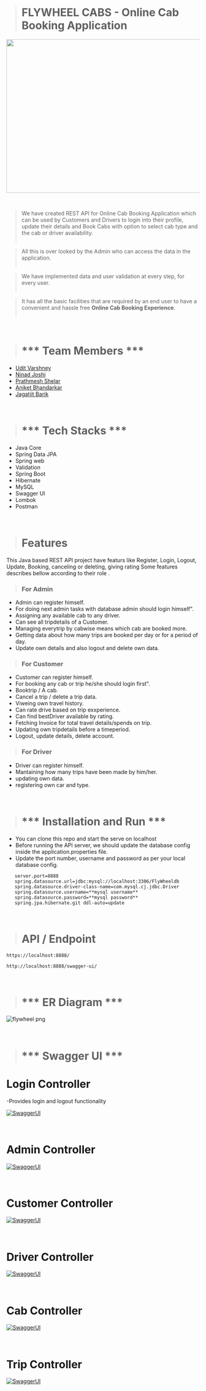 > # FLYWHEEL CABS - Online Cab Booking Application

<p align="center">
<img width="800" height="400" src="https://thumbs.dreamstime.com/b/taxi-online-service-calling-car-via-mobile-app-people-waiting-city-transport-gps-route-tracking-man-woman-use-gadget-map-238545411.jpg">
</p>
<br>

> We have created REST API for Online Cab Booking Application which can be used by Customers and Drivers to login into their profile, update their details and Book Cabs with option to select cab type and the cab or driver availability.<br><br>

> All this is over looked by the Admin who can access the data in the application.<br><br>

> We have implemented data and user validation at every step, for every user.<br><br>

> It has all the basic facilities that are required by an end user to have a convenient and hassle free **Online Cab Booking Experience**. <br><br>

<br>

> # *** Team Members ***

-   <a href="https://uditshetty.github.io/" target="_blank" rel="noopener noreferrer" > Udit Varshney </a>
-   <a href="https://ninadjoshi212.github.io/" target="_blank" rel="noopener noreferrer" > Ninad Joshi </a>
-   <a href="https://prathmeshs-0595.github.io/" target="_blank" rel="noopener noreferrer" > Prathmesh Shelar </a>
-   <a href="https://aniket427.github.io/" target="_blank" rel="noopener noreferrer" > Aniket Bhandarkar </a>
-   <a href="https://jagatjit15.github.io/" target="_blank" rel="noopener noreferrer" > Jagatjit Barik </a>

<br>

> # *** Tech Stacks ***

-   Java Core
-   Spring Data JPA
-   Spring web
-   Validation
-   Spring Boot
-   Hibernate
-   MySQL
-   Swagger UI
-   Lombok
-   Postman

<br>


> # Features

This Java based REST API project have featurs like Register, Login, Logout, Update, Booking,  canceling or deleting, giving rating
Some features describes bellow according to their role . 


> ### For Admin
- Admin can register himself.
- For doing next admin tasks with database admin should login himself".
- Assigning any available cab to any driver.
- Can see all tripdetails of a Customer.
- Managing everytrip by cabwise means which cab are booked more.
- Getting data about how many trips are booked per day or for a period of day.
- Update own details and also logout and delete own data.

> ### For Customer
- Customer can register himself.
- For booking any cab or trip he/she should login first".
- Booktrip / A cab.
- Cancel a trip / delete a trip data.
- Viweing own travel history.
- Can rate drive based on trip exxperience.
- Can find bestDriver available by rating.
- Fetching Invoice for total travel details/spends on trip.
- Updating own tripdetails before a timeperiod.
- Logout, update details, delete account.

> ### For Driver
- Driver can register himself.
- Mantaining how many trips have been made by him/her.
- updating own data.
- registering own car and type.


<br>


> # *** Installation and Run ***
-  You can clone this repo and start the serve on localhost
-   Before running the API server, we should update the database config inside the application.properties file.
-   Update the port number, username and password as per your local database config.
```
   server.port=8888
   spring.datasource.url=jdbc:mysql://localhost:3306/FlyWheeldb
   spring.datasource.driver-class-name=com.mysql.cj.jdbc.Driver
   spring.datasource.username=**mysql username**
   spring.datasource.password=**mysql password**
   spring.jpa.hibernate.git ddl-auto=update
```

<br>

> # API / Endpoint

`https://localhost:8888/`

`http://localhost:8888/swagger-ui/`

<br>

> # *** ER Diagram ***
![flywheel png](https://user-images.githubusercontent.com/101566760/201507233-0651cce1-c423-4949-86b0-9d0b304a3b6d.png)

<br>

> # *** Swagger UI ***
# Login Controller
-Provides login and logout functionality

[![SwaggerUI](https://github.com/Ninadjoshi212/fanatical-building-1351/blob/main/Assest/loginCntrl.jpg?raw=true)](https://github.com/Ninadjoshi212/fanatical-building-1351/blob/main/Assest/loginCntrl.jpg?raw=true)

<br>

# Admin Controller

[![SwaggerUI](https://github.com/Ninadjoshi212/fanatical-building-1351/blob/main/Assest/adminCntrl.jpg?raw=true)](https://github.com/Ninadjoshi212/fanatical-building-1351/blob/main/Assest/adminCntrl.jpg?raw=true)

<br>

# Customer Controller

[![SwaggerUI](https://github.com/Ninadjoshi212/fanatical-building-1351/blob/main/Assest/CustomerCntrl.jpg?raw=true)](https://github.com/Ninadjoshi212/fanatical-building-1351/blob/main/Assest/CustomerCntrl.jpg?raw=true)

<br>

# Driver Controller

[![SwaggerUI](https://github.com/Ninadjoshi212/fanatical-building-1351/blob/main/Assest/driverCntrl.jpg?raw=true)](https://github.com/Ninadjoshi212/fanatical-building-1351/blob/main/Assest/driverCntrl.jpg?raw=true)

<br>

# Cab Controller

[![SwaggerUI](https://github.com/Ninadjoshi212/fanatical-building-1351/blob/main/Assest/cabCntrl.jpg?raw=true)](https://github.com/Ninadjoshi212/fanatical-building-1351/blob/main/Assest/cabCntrl.jpg?raw=true)

<br>

# Trip Controller

[![SwaggerUI](https://github.com/Ninadjoshi212/fanatical-building-1351/blob/main/Assest/tripCntrl.jpg?raw=true)](https://github.com/Ninadjoshi212/fanatical-building-1351/blob/main/Assest/tripCntrl.jpg?raw=true)

<br>
